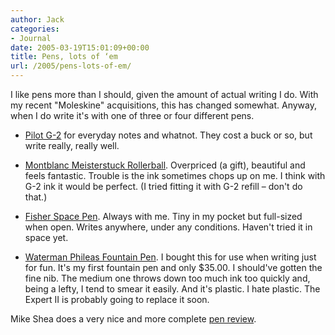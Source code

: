 ```yaml
---
author: Jack
categories:
- Journal
date: 2005-03-19T15:01:09+00:00
title: Pens, lots of ‘em
url: /2005/pens-lots-of-em/
---
```


I like pens more than I should, given the amount of actual writing I do. With my recent "Moleskine" acquisitions, this has changed somewhat. Anyway, when I do write it's with one of three or four different pens.

</p> 

  * [Pilot G-2][1] for everyday notes and whatnot. They cost a buck or so, but write really, really well.


  * [Montblanc Meisterstuck Rollerball][2]. Overpriced (a gift), beautiful and feels fantastic. Trouble is the ink sometimes chops up on me. I think with G-2 ink it would be perfect. (I tried fitting it with G-2 refill &#8211; don't do that.)


  * [Fisher Space Pen][3]. Always with me. Tiny in my pocket but full-sized when open. Writes anywhere, under any conditions. Haven't tried it in space yet.


  * [Waterman Phileas Fountain Pen][4]. I bought this for use when writing just for fun. It's my first fountain pen and only $35.00. I should've gotten the fine nib. The medium one throws down too much ink too quickly and, being a lefty, I tend to smear it easily. And it's plastic. I hate plastic. The Expert II is probably going to replace it soon.
</ul> 

Mike Shea does a very nice and more complete [pen review][5].

 [1]: http://www.pilotpen.us/detail.asp?PenID=7
 [2]: http://web.archive.org/web/20111206072416/http://www.jomashop.com:80/mon163meisro.html
 [3]: http://www.spacepen.com/usa/index2.htm
 [4]: http://www.waterman.com/sanford/consumer/waterman/collection/collectionDetail.jhtml?attributeId=WATERATT1000012&currentType=WATATT10001
 [5]: http://mikeshea.net/articles/001271.html